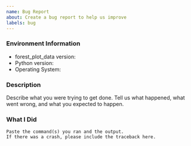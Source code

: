 ```yaml
---
name: Bug Report
about: Create a bug report to help us improve
labels: bug
---
```


<!-- Please search existing issues to avoid creating duplicates. -->

### Environment Information

-   forest_plot_data version:
-   Python version:
-   Operating System:

### Description

Describe what you were trying to get done.
Tell us what happened, what went wrong, and what you expected to happen.

### What I Did

```
Paste the command(s) you ran and the output.
If there was a crash, please include the traceback here.
```

